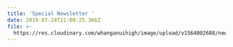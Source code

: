 ```yaml
---
title: 'Special Newsletter '
date: 2019-07-24T21:09:25.366Z
file: >-
  https://res.cloudinary.com/whanganuihigh/image/upload/v1564002688/newsletters/NEWSLETTER_July_2019.pdf
---
```


